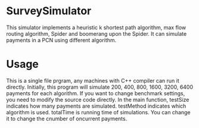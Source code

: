 # SurveySimulator
This simulator implements a heuristic k shortest path algorithm, max flow routing algorithm,
Spider and boomerang upon the Spider. It can simulate payments in a PCN using different
algorithm.
# Usage
This is a single file prgram, any machines with C++ compiler can run it directly.
Initially, this program will simulate 200, 400, 800, 1600, 3200, 6400 payments
for each algorithm. If you want to change benchmark settings, you need to modify
the source code directly. In the main function, testSize indicates how many payments
are simulated. testMethod indicates which algorithm is used. totalTime is running time
of simulations. You can change it to change the cnumber of oncurrent payments.
